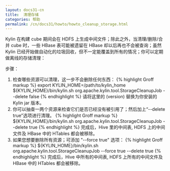 ```yaml
---
layout: docs31-cn
title:  清理存储
categories: 帮助
permalink: /cn/docs31/howto/howto_cleanup_storage.html
---
```


Kylin 在构建 cube 期间会在 HDFS 上生成中间文件；除此之外，当清理/删除/合并 cube 时，一些 HBase 表可能被遗留在 HBase 却以后再也不会被查询；虽然 Kylin 已经开始做自动化的垃圾回收，但不一定能覆盖到所有的情况；你可以定期做离线的存储清理：

步骤：
1. 检查哪些资源可以清理，这一步不会删除任何东西：
{% highlight Groff markup %}
export KYLIN_HOME=/path/to/kylin_home
${KYLIN_HOME}/bin/kylin.sh org.apache.kylin.tool.StorageCleanupJob --delete false
{% endhighlight %}
请将这里的 (version) 替换为你安装的 Kylin jar 版本。
2. 你可以抽查一两个资源来检查它们是否已经没有被引用了；然后加上“--delete true”选项进行清理。
{% highlight Groff markup %}
${KYLIN_HOME}/bin/kylin.sh org.apache.kylin.tool.StorageCleanupJob --delete true
{% endhighlight %}
完成后，Hive 里的中间表, HDFS 上的中间文件及 HBase 中的 HTables 都会被移除。
3. 如果您想要删除所有资源；可添加 "--force true" 选项：
{% highlight Groff markup %}
${KYLIN_HOME}/bin/kylin.sh org.apache.kylin.tool.StorageCleanupJob --force true --delete true
{% endhighlight %}
完成后，Hive 中所有的中间表, HDFS 上所有的中间文件及 HBase 中的 HTables 都会被移除。
